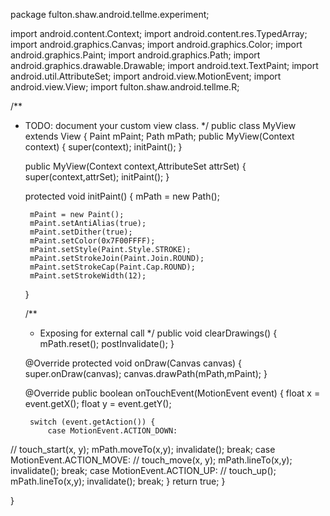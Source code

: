 package fulton.shaw.android.tellme.experiment;

import android.content.Context;
import android.content.res.TypedArray;
import android.graphics.Canvas;
import android.graphics.Color;
import android.graphics.Paint;
import android.graphics.Path;
import android.graphics.drawable.Drawable;
import android.text.TextPaint;
import android.util.AttributeSet;
import android.view.MotionEvent;
import android.view.View;
import fulton.shaw.android.tellme.R;

/**
 * TODO: document your custom view class.
 */
public class MyView extends View {
    Paint mPaint;
    Path mPath;
    public MyView(Context context)
    {
        super(context);
        initPaint();
    }

    public MyView(Context context,AttributeSet attrSet)
    {
        super(context,attrSet);
        initPaint();
    }

    protected void initPaint()
    {
        mPath = new Path();

        mPaint = new Paint();
        mPaint.setAntiAlias(true);
        mPaint.setDither(true);
        mPaint.setColor(0x7F00FFFF);
        mPaint.setStyle(Paint.Style.STROKE);
        mPaint.setStrokeJoin(Paint.Join.ROUND);
        mPaint.setStrokeCap(Paint.Cap.ROUND);
        mPaint.setStrokeWidth(12);
    }

    /**
     * Exposing for external call
     */
    public void clearDrawings()
    {
        mPath.reset();
        postInvalidate();
    }

    @Override
    protected void onDraw(Canvas canvas) {
        super.onDraw(canvas);
        canvas.drawPath(mPath,mPaint);
    }


    @Override
    public boolean onTouchEvent(MotionEvent event) {
        float x = event.getX();
        float y = event.getY();

        switch (event.getAction()) {
            case MotionEvent.ACTION_DOWN:
//                touch_start(x, y);
                mPath.moveTo(x,y);
                invalidate();
                break;
            case MotionEvent.ACTION_MOVE:
//                touch_move(x, y);
                mPath.lineTo(x,y);
                invalidate();
                break;
            case MotionEvent.ACTION_UP:
//                touch_up();
                mPath.lineTo(x,y);
                invalidate();
                break;
        }
        return true;
    }

}
